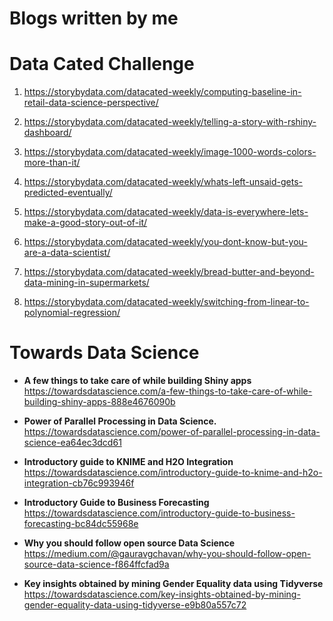 # Blogs written by me

# Data Cated Challenge

1. https://storybydata.com/datacated-weekly/computing-baseline-in-retail-data-science-perspective/

2. https://storybydata.com/datacated-weekly/telling-a-story-with-rshiny-dashboard/

3. https://storybydata.com/datacated-weekly/image-1000-words-colors-more-than-it/

4. https://storybydata.com/datacated-weekly/whats-left-unsaid-gets-predicted-eventually/

5. https://storybydata.com/datacated-weekly/data-is-everywhere-lets-make-a-good-story-out-of-it/

6. https://storybydata.com/datacated-weekly/you-dont-know-but-you-are-a-data-scientist/

7. https://storybydata.com/datacated-weekly/bread-butter-and-beyond-data-mining-in-supermarkets/

8. https://storybydata.com/datacated-weekly/switching-from-linear-to-polynomial-regression/


# Towards Data Science

- **A few things to take care of while building Shiny apps**
https://towardsdatascience.com/a-few-things-to-take-care-of-while-building-shiny-apps-888e4676090b

- **Power of Parallel Processing in Data Science.**
https://towardsdatascience.com/power-of-parallel-processing-in-data-science-ea64ec3dcd61


- **Introductory guide to KNIME and H2O Integration**
https://towardsdatascience.com/introductory-guide-to-knime-and-h2o-integration-cb76c993946f

- **Introductory Guide to Business Forecasting**
https://towardsdatascience.com/introductory-guide-to-business-forecasting-bc84dc55968e

- **Why you should follow open source Data Science**
https://medium.com/@gauravgchavan/why-you-should-follow-open-source-data-science-f864ffcfad9a


- **Key insights obtained by mining Gender Equality data using Tidyverse**
https://towardsdatascience.com/key-insights-obtained-by-mining-gender-equality-data-using-tidyverse-e9b80a557c72
